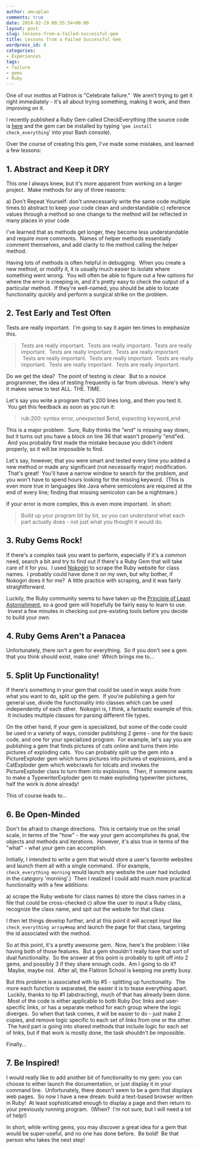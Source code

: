 ```yaml
---
author: amcaplan
comments: true
date: 2014-02-19 00:55:54+00:00
layout: post
slug: lessons-from-a-failed-successful-gem
title: Lessons from a Failed Successful Gem
wordpress_id: 8
categories:
- Experiences
tags:
- failure
- gems
- Ruby
---
```


One of our mottos at Flatiron is "Celebrate failure."  We aren't trying to get it right immediately - it's all about trying something, making it work, and then improving on it.

I recently published a Ruby Gem called CheckEverything (the source code is [here](http://github.com/amcaplan/check_everything) and the gem can be installed by typing '`gem install check_everything`' into your Bash console).

Over the course of creating this gem, I've made some mistakes, and learned a few lessons:

<!-- more -->

## 1. Abstract and Keep it DRY


This one I always knew, but it's more apparent from working on a larger project.  Make methods for any of three reasons:


a) Don't Repeat Yourself: don't unnecessarily write the same code multiple times
b) abstract to keep your code clean and understandable
c) reference values through a method so one change to the method will be reflected in many places in your code


I've learned that as methods get longer, they become less understandable and require more comments.  Names of helper methods essentially comment themselves, and add clarity to the method calling the helper method.

Having lots of methods is often helpful in debugging.  When you create a new method, or modify it, it is usually much easier to isolate where something went wrong.  You will often be able to figure out a few options for where the error is creeping in, and it's pretty easy to check the output of a particular method.  If they're well-named, you should be able to locate functionality quickly and perform a surgical strike on the problem.


## **2. Test Early and Test Often**


Tests are really important.  I'm going to say it again ten times to emphasize this.


<blockquote>Tests are really important.  Tests are really important.  Tests are really important.  Tests are really important.  Tests are really important.  Tests are really important.  Tests are really important.  Tests are really important.  Tests are really important.  Tests are really important.</blockquote>


Do we get the idea?  The point of testing is clear.  But to a novice programmer, the idea of testing frequently is far from obvious.  Here's why it makes sense to test ALL. THE. TIME.

Let's say you write a program that's 200 lines long, and then you test it.  You get this feedback as soon as you run it:


<blockquote>rub:200: syntax error, unexpected $end, expecting keyword_end</blockquote>


This is a major problem.  Sure, Ruby thinks the "end" is missing way down, but it turns out you have a block on line 36 that wasn't properly "end"ed.  And you probably first made the mistake because you didn't indent properly, so it will be impossible to find.

Let's say, however, that you were smart and tested every time you added a new method or made any significant (not necessarily major) modification.  That's great!  You'll have a narrow window to search for the problem, and you won't have to spend hours looking for the missing keyword.  (This is even more true in languages like Java where semicolons are required at the end of every line; finding that missing semicolon can be a nightmare.)

If your error is more complex, this is even more important.  In short:


<blockquote>Build up your program bit by bit, so you can understand what each part actually does - not just what you thought it would do.</blockquote>




## 3. Ruby Gems Rock!


If there's a complex task you want to perform, especially if it's a common need, search a bit and try to find out if there's a Ruby Gem that will take care of it for you.  I used [Nokogiri](http://nokogiri.org) to scrape the Ruby website for class names.  I probably could have done it on my own, but why bother, if Nokogiri does it for me?  A little practice with scraping, and it was fairly straightforward.

Luckily, the Ruby community seems to have taken up the [Principle of Least Astonishment](http://en.wikipedia.org/wiki/Principle_of_least_astonishment), so a good gem will hopefully be fairly easy to learn to use.  Invest a few minutes in checking out pre-existing tools before you decide to build your own.


## 4. Ruby Gems Aren't a Panacea


Unfortunately, there isn't a gem for everything.  So if you don't see a gem that you think should exist, make one!  Which brings me to...


## 5. Split Up Functionality!


If there's something in your gem that could be used in ways aside from what you want to do, split up the gem.  If you're publishing a gem for general use, divide the functionality into classes which can be used independently of each other.  Nokogiri is, I think, a fantastic example of this.  It includes multiple classes for parsing different file types.

On the other hand, if your gem is specialized, but some of the code could be used in a variety of ways, consider publishing 2 gems - one for the basic code, and one for your specialized program.  For example, let's say you are publishing a gem that finds pictures of cats online and turns them into pictures of exploding cats.  You can probably split up the gem into a PictureExploder gem which turns pictures into pictures of explosions, and a CatExploder gem which webcrawls for lolcats and invokes the PictureExploder class to turn them into explosions.  Then, if someone wants to make a TypewriterExploder gem to make exploding typewriter pictures, half the work is done already!

This of course leads to...


## 6. Be Open-Minded


Don't be afraid to change directions.  This is certainly true on the small scale, in terms of the "how" - the way your gem accomplishes its goal, the objects and methods and iterations.  However, it's also true in terms of the "what" - what your gem can accomplish.

Initially, I intended to write a gem that would store a user's favorite websites and launch them all with a single command.  (For example, ``check_everything morning`` would launch any website the user had included in the category 'morning'.)  Then I realized I could add much more practical functionality with a few additions:


a) scrape the Ruby website for class names
b) store the class names in a file that could be cross-checked
c) allow the user to input a Ruby class, recognize the class name, and spit out the website for that class


I then let things develop further, and at this point it will accept input like ``check_everything array#map`` and launch the page for that class, targeting the id associated with the method.

So at this point, it's a pretty awesome gem.  Now, here's the problem: I like having both of those features.  But a gem shouldn't really have that sort of dual functionality.  So the answer at this point is probably to split off into 2 gems, and possibly 3 if they share enough code.  Am I going to do it?  Maybe, maybe not.  After all, the Flatiron School is keeping me pretty busy.

But this problem is associated with tip #5 - splitting up functionality.  The more each function is separated, the easier it is to tease everything apart.  Luckily, thanks to tip #1 (abstracting), much of that has already been done.  Most of the code is either applicable to both Ruby Doc links and user-specific links, or has a separate method for each group where the logic diverges.  So when that task comes, it will be easier to do - just make 2 copies, and remove logic specific to each set of links from one or the other.  The hard part is going into shared methods that include logic for each set of links, but if that work is mostly done, the task shouldn't be impossible.

Finally...


## 7. Be Inspired!


I would really like to add another bit of functionality to my gem: you can choose to either launch the documentation, or just display it in your command line.  Unfortunately, there doesn't seem to be a gem that displays web pages.  So now I have a new dream: build a text-based browser written in Ruby!  At least sophisticated enough to display a page and then return to your previously running program.  (When?  I'm not sure, but I will need a lot of help!)

In short, while writing gems, you may discover a great idea for a gem that would be super-useful, and no one has done before.  Be bold!  Be that person who takes the next step!

